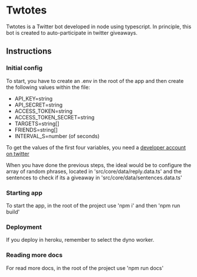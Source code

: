 # Twtotes

Twtotes is a Twitter bot developed in node using typescript. In principle, this bot is created to auto-participate in twitter giveaways.

## Instructions

### Initial config

To start, you have to create an .env in the root of the app and then create the following values ​​within the file:

- API_KEY=string
- API_SECRET=string
- ACCESS_TOKEN=string
- ACCESS_TOKEN_SECRET=string
- TARGETS=string[]
- FRIENDS=string[]
- INTERVAL_S=number (of seconds)

To get the values ​​of the first four variables, you need a [developer account on twitter](https://developer.twitter.com/en)

When you have done the previous steps, the ideal would be to configure the array of random phrases, located in 'src/core/data/reply.data.ts' and the sentences to check if its a giveaway in 'src/core/data/sentences.data.ts'

### Starting app

To start the app, in the root of the project use 'npm i' and then 'npm run build'

### Deployment

If you deploy in heroku, remember to select the dyno worker.

### Reading more docs

For read more docs, in the root of the project use 'npm run docs'
